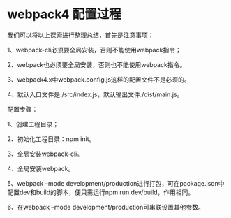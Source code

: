 # webpack4 配置过程
我们可以将以上探索进行整理总结，首先是注意事项：

1、webpack-cli必须要全局安装，否则不能使用webpack指令； 

2、webpack也必须要全局安装，否则也不能使用webpack指令。 

3、webpack4.x中webpack.config.js这样的配置文件不是必须的。 

4、默认入口文件是./src/index.js，默认输出文件./dist/main.js。

配置步骤：

1、创建工程目录； 

2、初始化工程目录：npm init。 

3、全局安装webpack-cli。 

4、全局安装webpack。 

5、webpack –mode development/production进行打包，可在package.json中配置dev和build的脚本，便只需运行npm run dev/build，作用相同。 

6、在webpack –mode development/production可串联设置其他参数。
